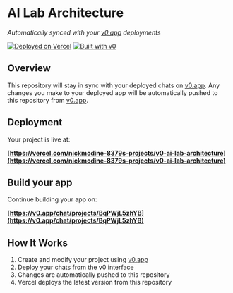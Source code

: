 # AI Lab Architecture

*Automatically synced with your [v0.app](https://v0.app) deployments*

[![Deployed on Vercel](https://img.shields.io/badge/Deployed%20on-Vercel-black?style=for-the-badge&logo=vercel)](https://vercel.com/nickmodine-8379s-projects/v0-ai-lab-architecture)
[![Built with v0](https://img.shields.io/badge/Built%20with-v0.app-black?style=for-the-badge)](https://v0.app/chat/projects/BqPWjL5zhYB)

## Overview

This repository will stay in sync with your deployed chats on [v0.app](https://v0.app).
Any changes you make to your deployed app will be automatically pushed to this repository from [v0.app](https://v0.app).

## Deployment

Your project is live at:

**[https://vercel.com/nickmodine-8379s-projects/v0-ai-lab-architecture](https://vercel.com/nickmodine-8379s-projects/v0-ai-lab-architecture)**

## Build your app

Continue building your app on:

**[https://v0.app/chat/projects/BqPWjL5zhYB](https://v0.app/chat/projects/BqPWjL5zhYB)**

## How It Works

1. Create and modify your project using [v0.app](https://v0.app)
2. Deploy your chats from the v0 interface
3. Changes are automatically pushed to this repository
4. Vercel deploys the latest version from this repository